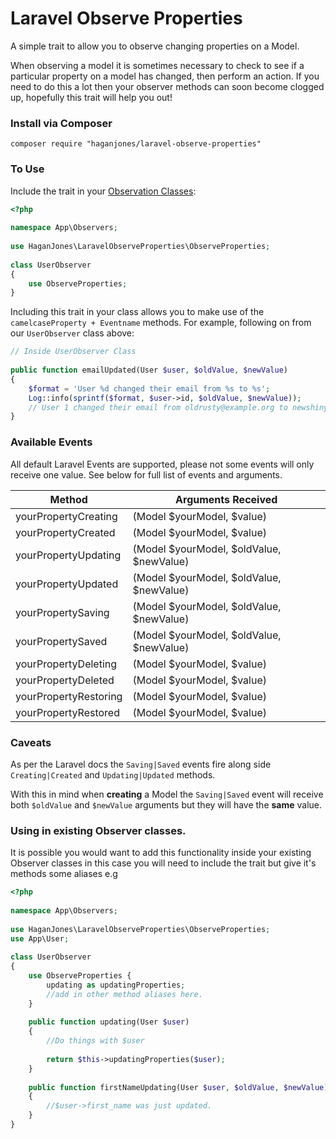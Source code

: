 # Laravel Observe Properties
A simple trait to allow you to observe changing properties on a Model.

When observing a model it is sometimes necessary to check to see if a particular property
on a model has changed, then perform an action. If you need to do this a lot then your
observer methods can soon become clogged up, hopefully this trait will help you out!

### Install via Composer
```
composer require "haganjones/laravel-observe-properties"
```

### To Use
Include the trait in your [Observation Classes](https://laravel.com/docs/5.4/eloquent#observers):
```php
<?php
 
namespace App\Observers;
 
use HaganJones\LaravelObserveProperties\ObserveProperties;
 
class UserObserver
{
    use ObserveProperties; 
}
```
Including this trait in your class allows you to make use of the `camelcaseProperty + Eventname` methods.
For example, following on from our `UserObserver` class above:
```php
// Inside UserObserver Class
 
public function emailUpdated(User $user, $oldValue, $newValue)
{
    $format = 'User %d changed their email from %s to %s';
    Log::info(sprintf($format, $user->id, $oldValue, $newValue));
    // User 1 changed their email from oldrusty@example.org to newshiny@example.org
}
```

### Available Events
All default Laravel Events are supported, please not some events will only receive one value.
See below for full list of events and arguments.

| Method                | Arguments Received                        |
|-----------------------|-------------------------------------------|
| yourPropertyCreating  | (Model $yourModel, $value)                |
| yourPropertyCreated   | (Model $yourModel, $value)                |
| yourPropertyUpdating  | (Model $yourModel, $oldValue, $newValue)  |
| yourPropertyUpdated   | (Model $yourModel, $oldValue, $newValue)  |
| yourPropertySaving    | (Model $yourModel, $oldValue, $newValue)  |
| yourPropertySaved     | (Model $yourModel, $oldValue, $newValue)  |
| yourPropertyDeleting  | (Model $yourModel, $value)                |
| yourPropertyDeleted   | (Model $yourModel, $value)                |
| yourPropertyRestoring | (Model $yourModel, $value)                |
| yourPropertyRestored  | (Model $yourModel, $value)                |

### Caveats
As per the Laravel docs the `Saving|Saved` events fire along
side `Creating|Created` and `Updating|Updated` methods.
 
With this in mind when **creating** a Model the `Saving|Saved` event will receive
both `$oldValue` and `$newValue` arguments but they will have the
**same** value.

### Using in existing Observer classes.
It is possible you would want to add this functionality inside your
existing Observer classes in this case you will need to include the
trait but give it's methods some aliases e.g
 
```php
<?php
 
namespace App\Observers;
 
use HaganJones\LaravelObserveProperties\ObserveProperties;
use App\User;
 
class UserObserver
{
    use ObserveProperties {
        updating as updatingProperties;
        //add in other method aliases here.
    }
    
    public function updating(User $user)
    {
        //Do things with $user
        
        return $this->updatingProperties($user);
    }
    
    public function firstNameUpdating(User $user, $oldValue, $newValue)
    {
        //$user->first_name was just updated.
    }
}
```

